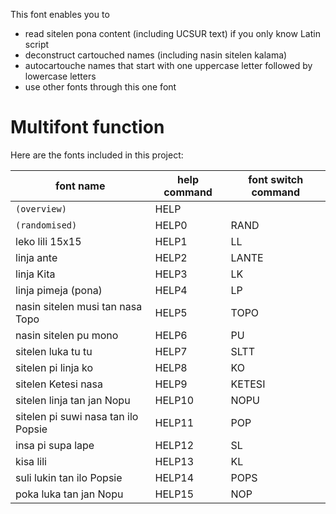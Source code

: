 This font enables you to 
* read sitelen pona content (including UCSUR text) if you only know Latin script
* deconstruct cartouched names (including nasin sitelen kalama)
* autocartouche names that start with one uppercase letter followed by lowercase letters
* use other fonts through this one font

# Multifont function

Here are the fonts included in this project:

font name | help command | font switch command
--- | --- | ---
`(overview)`|HELP| 
`(randomised)` | HELP0 | RAND
leko lili 15x15 | HELP1 | LL
linja ante | HELP2 | LANTE
linja Kita | HELP3 | LK
linja pimeja (pona) | HELP4 | LP
nasin sitelen musi tan nasa Topo | HELP5 | TOPO
nasin sitelen pu mono | HELP6 | PU
sitelen luka tu tu | HELP7 | SLTT
sitelen pi linja ko | HELP8 | KO
sitelen Ketesi nasa | HELP9 | KETESI
sitelen linja tan jan Nopu | HELP10 | NOPU
sitelen pi suwi nasa tan ilo Popsie | HELP11 | POP
insa pi supa lape | HELP12 | SL
kisa lili | HELP13 | KL
suli lukin tan ilo Popsie | HELP14 | POPS
poka luka tan jan Nopu | HELP15 | NOP
